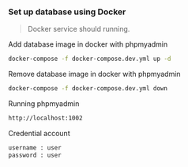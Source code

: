 ### Set up database using Docker

> Docker service should running.

Add database image in docker with phpmyadmin

```sh
docker-compose -f docker-compose.dev.yml up -d
```

Remove database image in docker with phpmyadmin

```sh
docker-compose -f docker-compose.dev.yml down
```

Running phpmyadmin

```sh
http://localhost:1002
```

Credential account

```sh
username : user
password : user
```
